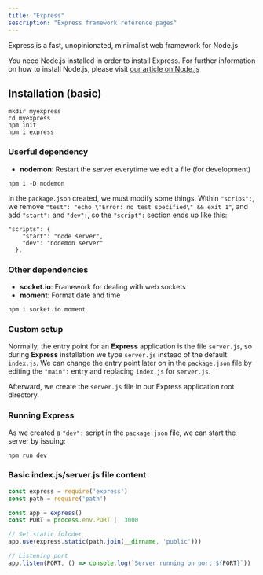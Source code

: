 ```yaml
---
title: "Express"
sescription: "Express framework reference pages"
---
```


Express is a fast, unopinionated, minimalist web framework for Node.js

You need Node.js installed in order to install Express. For further information on how to install Node.js, please visit [our article on Node.js](nodejs.md)

## Installation (basic)

```
mkdir myexpress
cd myexpress
npm init
npm i express
```

### Userful dependency
- **nodemon**: Restart the server everytime we edit a file (for development)

`npm i -D nodemon`

In the `package.json` created, we must modify some things. Within `"scrips":`, we remove `"test": "echo \"Error: no test specified\" && exit 1"`, and add `"start":` and `"dev":`, so the `"script":` section ends up like this:

```
"scripts": {
    "start": "node server",
    "dev": "nodemon server"
  },
```

### Other dependencies

- **socket.io**: Framework for dealing with web sockets
- **moment**: Format date and time

`npm i socket.io moment`

### Custom setup

Normally, the entry point for an **Express** application is the file `server.js`, so during **Express** installation we type `server.js` instead of the default `index.js`. We can change the entry point later on in the `package.json` file by editing the `"main":` entry and replacing `index.js` for `server.js`.

Afterward, we create the `server.js` file in our Express application root directory.

### Running Express

As we created a `"dev":` script in the `package.json` file, we can start the server by issuing:

`npm run dev`

### Basic index.js/server.js file content

```js
const express = require('express')
const path = require('path')

const app = express()
const PORT = process.env.PORT || 3000

// Set static foloder
app.use(express.static(path.join(__dirname, 'public')))

// Listening port
app.listen(PORT, () => console.log(`Server running on port ${PORT}`))
```
